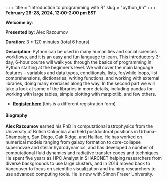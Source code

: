 +++
title = "Introduction to programming with R"
slug = "python_6h"
+++
**February 26-28, 2024, 12:00-2:00 pm EST**

**Welcome by**: 

**Presented by**: Alex Razoumov

**Duration**: 3 * 120 minutes (total 6 hours)

**Description**:
Python can be used in many humanities and social sciences
workflows, and it is an easy and fun language to learn.
This introductory 3-day, 6-hour course will walk you through the basics
of programming in Python starting at the beginner's level. We will cover
the main language features – variables and data types, conditionals, lists,
for/while loops, list comprehensions, dictionaries, writing functions,
and working with external libraries, doing many exercises along the way.
In the second part we will take a look at some of the libraries
in more details, including pandas for working with large
tables, simple plotting with matplotlib, and few others.

* [**Register here**](https://docs.google.com/forms/d/e/1FAIpQLSegbJDI3x42wy-ExbhFRI0_ZtN-BlQnofLs83fbnHFXnYYYbQ/viewform)
  (this is a different registration form)

#### Biography

**Alex Razoumov** earned his PhD in computational astrophysics
from the University of British Columbia and held postdoctoral
positions in Urbana–Champaign, San Diego, Oak Ridge, and Halifax.
He has worked on numerical models ranging from galaxy formation to
core-collapse supernovae and stellar hydrodynamics, and has developed a number
of computational fluid dynamics and radiative transfer codes and techniques.
He spent five years as HPC Analyst in SHARCNET helping
researchers from diverse backgrounds to use large clusters, and in
2014 moved back to Vancouver to focus on scientific visualization
and training researchers to use advanced computing tools.
He is now with Simon Fraser University.
